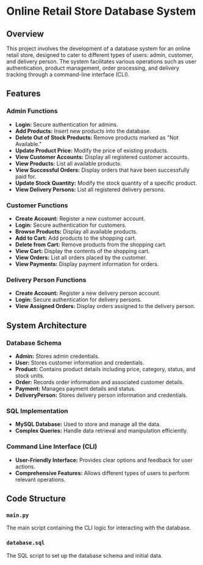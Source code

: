 # Online Retail Store Database System

## Overview

This project involves the development of a database system for an online retail store, designed to cater to different types of users: admin, customer, and delivery person. The system facilitates various operations such as user authentication, product management, order processing, and delivery tracking through a command-line interface (CLI).

## Features

### Admin Functions
- **Login:** Secure authentication for admins.
- **Add Products:** Insert new products into the database.
- **Delete Out of Stock Products:** Remove products marked as "Not Available."
- **Update Product Price:** Modify the price of existing products.
- **View Customer Accounts:** Display all registered customer accounts.
- **View Products:** List all available products.
- **View Successful Orders:** Display orders that have been successfully paid for.
- **Update Stock Quantity:** Modify the stock quantity of a specific product.
- **View Delivery Persons:** List all registered delivery persons.

### Customer Functions
- **Create Account:** Register a new customer account.
- **Login:** Secure authentication for customers.
- **Browse Products:** Display all available products.
- **Add to Cart:** Add products to the shopping cart.
- **Delete from Cart:** Remove products from the shopping cart.
- **View Cart:** Display the contents of the shopping cart.
- **View Orders:** List all orders placed by the customer.
- **View Payments:** Display payment information for orders.

### Delivery Person Functions
- **Create Account:** Register a new delivery person account.
- **Login:** Secure authentication for delivery persons.
- **View Assigned Orders:** Display orders assigned to the delivery person.

## System Architecture

### Database Schema
- **Admin:** Stores admin credentials.
- **User:** Stores customer information and credentials.
- **Product:** Contains product details including price, category, status, and stock units.
- **Order:** Records order information and associated customer details.
- **Payment:** Manages payment details and status.
- **DeliveryPerson:** Stores delivery person information and credentials.

### SQL Implementation
- **MySQL Database:** Used to store and manage all the data.
- **Complex Queries:** Handle data retrieval and manipulation efficiently.

### Command Line Interface (CLI)
- **User-Friendly Interface:** Provides clear options and feedback for user actions.
- **Comprehensive Features:** Allows different types of users to perform relevant operations.

## Code Structure

### `main.py`
The main script containing the CLI logic for interacting with the database.

### `database.sql`
The SQL script to set up the database schema and initial data.

